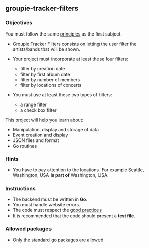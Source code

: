 ## groupie-tracker-filters

### Objectives

You must follow the same [principles](https://public.01-edu.org/subjects/groupie-tracker/) as the first subject.

- Groupie Tracker Filters consists on letting the user filter the artists/bands that will be shown.

- Your project must incorporate at least these four filters:

  - filter by creation date
  - filter by first album date
  - filter by number of members
  - filter by locations of concerts

- You must use at least these two types of filters:
  - a range filter
  - a check box filter

This project will help you learn about:

- Manipulation, display and storage of data
- Event creation and display
- JSON files and format
- Go routines

### Hints

- You have to pay attention to the locations. For example Seattle, Washington, USA **is part of** Washington, USA.

### Instructions

- The backend must be written in **Go**.
- You must handle website errors.
- The code must respect the [good practices](https://public.01-edu.org/subjects/good-practices/)
- It is recommended that the code should present a **test file**.

### Allowed packages

- Only the [standard go](https://golang.org/pkg/) packages are allowed
